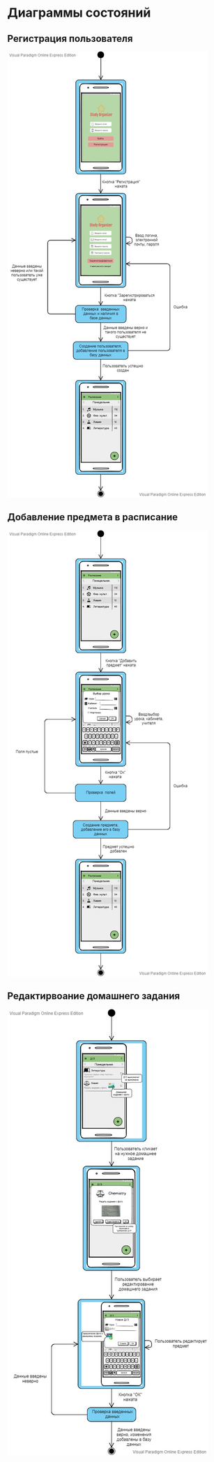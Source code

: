 # Диаграммы состояний
## Регистрация пользователя
![Регистрация пользователя](../State/diagrams/register.jpg)
## Добавление предмета в расписание
![Добавление предмета в расписание](../State/diagrams/add_item.jpg)
## Редактирвоание домашнего задания
![Редактирвоание домашнего задания](../State/diagrams/edit_item.jpg)